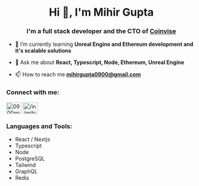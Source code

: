 <h1 align="center">Hi 👋, I'm Mihir Gupta</h1>
<h3 align="center">I'm a full stack developer and the CTO of <a href='https://coinvise.co'>Coinvise</a> </h3>

- 🌱 I’m currently learning **Unreal Engine and Ethereum development and it's scalable solutions**

- 💬 Ask me about **React, Typescript, Node, Ethereum, Unreal Engine**

- 📫 How to reach me **mihirgupta0900@gmail.com**

<p align="left">
<h3 align="left">Connect with me:</h3>

<p align="left">
  
<a href="https://twitter.com/0900mihir" target="blank"><img align="center" src="https://raw.githubusercontent.com/rahuldkjain/github-profile-readme-generator/master/src/images/icons/Social/twitter.svg" alt="0900mihir" height="30" width="40" /></a>
<a href="https://linkedin.com/in//in/mihir-gupta-331a96137/" target="blank"><img align="center" src="https://raw.githubusercontent.com/rahuldkjain/github-profile-readme-generator/master/src/images/icons/Social/linked-in-alt.svg" alt="/in/mihir-gupta-331a96137/" height="30" width="40" /></a>

</p>

<h3 align="left">Languages and Tools:</h3>

- React / Nextjs
- Typescript
- Node
- PostgreSQL
- Tailwind
- GraphQL
- Redis
